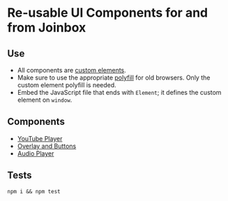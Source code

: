 # Re-usable UI Components for and from Joinbox

## Use
- All components are [custom elements](https://developer.mozilla.org/en-US/docs/Web/Web_Components/Using_custom_elements). 
- Make sure to use the appropriate [polyfill](https://github.com/webcomponents/polyfills/tree/master/packages/custom-elements)
for old browsers. Only the custom element polyfill is needed.
- Embed the JavaScript file that ends with `Element`; it defines the custom element on `window`.

## Components
- [YouTube Player](./YouTubePlayer/README.md)
- [Overlay and Buttons](./Overlay/README.md)
- [Audio Player](./Media/README.md)

## Tests
`npm i && npm test`
